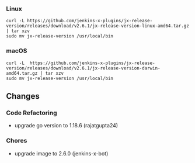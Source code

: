 ### Linux

```shell
curl -L https://github.com/jenkins-x-plugins/jx-release-version/releases/download/v2.6.1/jx-release-version-linux-amd64.tar.gz | tar xzv 
sudo mv jx-release-version /usr/local/bin
```

### macOS

```shell
curl -L  https://github.com/jenkins-x-plugins/jx-release-version/releases/download/v2.6.1/jx-release-version-darwin-amd64.tar.gz | tar xzv
sudo mv jx-release-version /usr/local/bin
```

## Changes

### Code Refactoring

* upgrade go version to 1.18.6 (rajatgupta24)

### Chores

* upgrade image to 2.6.0 (jenkins-x-bot)
